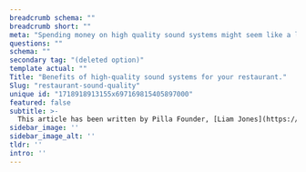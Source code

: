 ```yaml
---
breadcrumb schema: ""
breadcrumb short: ""
meta: "Spending money on high quality sound systems might seem like a luxury, but here's how it will help you thrive."
questions: ""
schema: ""
secondary tag: "(deleted option)"
template actual: ""
Title: "Benefits of high-quality sound systems for your restaurant."
Slug: "restaurant-sound-quality"
unique id: "1718918913155x697169815405897000"
featured: false
subtitle: >-
  This article has been written by Pilla Founder, [Liam Jones](https://yourpilla.com/profile/liam-jones), click to [email Liam directly](mailto:liam@yourpilla.com), he reads every email.
sidebar_image: ''
sidebar_image_alt: ''
tldr: ''
intro: ''
---
```


